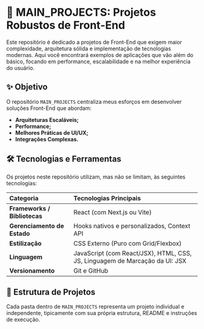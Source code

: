 # 🚀 MAIN_PROJECTS: Projetos Robustos de Front-End

Este repositório é dedicado a projetos de Front-End que exigem maior complexidade, arquitetura sólida e implementação de tecnologias modernas. 
Aqui você encontrará exemplos de aplicações que vão além do básico, focando em performance, escalabilidade e na melhor experiência do usuário.

## ✨ Objetivo

O repositório `MAIN_PROJECTS` centraliza meus esforços em desenvolver soluções Front-End que abordam:

* **Arquiteturas Escaláveis;** 
* **Performance;** 
* **Melhores Práticas de UI/UX;** 
* **Integrações Complexas.** 

## 🛠️ Tecnologias e Ferramentas

Os projetos neste repositório utilizam, mas não se limitam, às seguintes tecnologias:

| Categoria | Tecnologias Principais |
| :--- | :--- |
| **Frameworks / Bibliotecas** | React (com Next.js ou Vite) |
| **Gerenciamento de Estado** | Hooks nativos e personalizados, Context API |
| **Estilização** | CSS Externo (Puro com Grid/Flexbox) |
| **Linguagem** | JavaScript (com React/JSX), HTML, CSS, JS, Linguagem de Marcação da UI: JSX |
| **Versionamento** | Git e GitHub |

## 📂 Estrutura de Projetos

Cada pasta dentro de `MAIN_PROJECTS` representa um projeto individual e independente, tipicamente com sua própria estrutura, README e instruções de execução.
